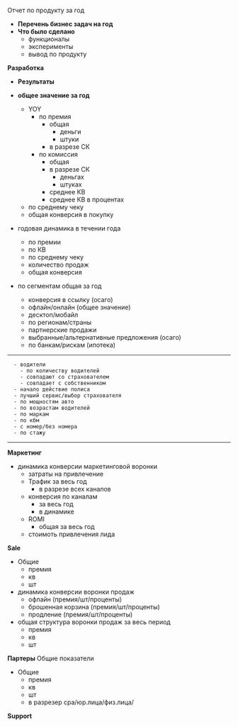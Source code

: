 Отчет по продукту за год
- **Перечень бизнес задач на год**
- **Что было сделано**
  - функционалы
  - эксперименты
  - вывод по продукту

**Разработка**
  
- **Результаты**
- **общее значение за год**
    - YOY 
      - по премия
        - общая
          - деньги
          - штуки
        - в разрезе СК
      - по комиссия
        - общая 
        -  в разрезе СК 
           -  деньгах
           -  штуках
        -  среднее КВ
        -  среднее КВ в процентах
    - по среднему чеку
    - общая конверсия в покупку

- годовая динамика в течении года 
    - по премии
    - по КВ
    - по среднему чеку
    - количество продаж
    - общая конверсия 


- по сегментам общая за год
    - конверсия в ссылку (осаго)
    - офлайн/онлайн (общее значение)
    - десктоп/мобайл
    - по регионам/страны
    - партнерские продажи  
    - выбранные/альтернативные предложения (осаго)
    - по банкам/рискам (ипотека)

-----
      - водители
        - по количеству водителей
        - совпадают со страхователем
        - совпадает с собственником
      - начало действие полиса
      - лучший сервис/выбор страхователя
      - по мощностям авто
      - по возрастам водителей
      - по маркам
      - по кбм
      - с номер/без номера
      - по стажу
----- 

**Маркетинг**

- динамика конверсии маркетинговой воронки
  - затраты на привлечение
  - Трафик за весь год
    - в разрезе всех каналов 
  - конверсия по каналам
    - за весь год
    - в динамике
  - ROMI
    - общая за весь год
  - стоимоть привлечения лида

 **Sale**
  - Общие
    - премия
    - кв
    - шт
  - динамика конверсии воронки продаж
    - офлайн (премия/шт/проценты)
    - брошенная корзина (премия/шт/проценты)
    - продление (премия/шт/проценты)
  - общая структура воронки продаж за весь период
    - премия
    - кв
    - шт

**Партеры**
  Общие показатели
  - Общие
    - премия
    - кв
    - шт
    - в разрезер cpa/юр.лица/физ.лица/
  

**Support**


